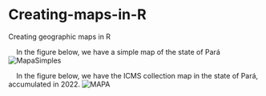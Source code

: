 # Creating-maps-in-R
Creating geographic maps in R

 _&nbsp;_ _&nbsp;_  In the figure below, we have a simple map of the state of Pará
![MapaSimples](https://user-images.githubusercontent.com/54318133/236231388-82734443-3e42-4009-860a-7d2355fa381a.png)

 _&nbsp;_ _&nbsp;_  In the figure below, we have the ICMS collection map in the state of Pará, accumulated in 2022.
 ![MAPA](https://user-images.githubusercontent.com/54318133/236232213-831be8a9-aa8e-4650-a9bc-ba3656619c9a.png)
